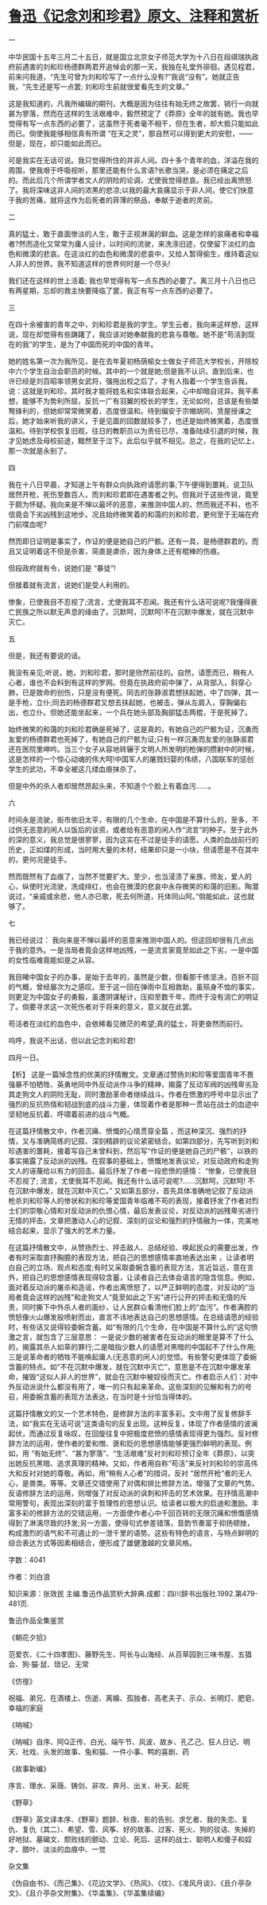 # [鲁迅《记念刘和珍君》原文、注释和赏析](https://www.vrrw.net/wx/9564.html)

一

中华民国十五年三月二十五日，就是国立北京女子师范大学为十八日在段祺瑞执政府前遇害的刘和珍杨德群两君开追悼会的那一天，我独在礼堂外徘徊，遇见程君，前来问我道，“先生可曾为刘和珍写了一点什么没有?”我说“没有”。她就正告我，“先生还是写一点罢; 刘和珍生前就很爱看先生的文章。”

这是我知道的，凡我所编辑的期刊，大概是因为往往有始无终之故罢，销行一向就甚为寥落，然而在这样的生活艰难中，毅然预定了《莽原》全年的就有她。我也早觉得有写一点东西的必要了，这虽然于死者毫不相干，但在生者，却大抵只能如此而已。倘使我能够相信真有所谓 “在天之灵”，那自然可以得到更大的安慰，——但是，现在，却只能如此而已。

可是我实在无话可说。我只觉得所住的并非人间。四十多个青年的血，洋溢在我的周围，使我艰于呼吸视听，那里还能有什么言语?长歌当哭，是必须在痛定之后的。而此后几个所谓学者文人的阴险的论调，尤使我觉得悲哀。我已经出离愤怒了。我将深味这非人间的浓黑的悲凉;以我的最大哀痛显示于非人间，使它们快意于我的苦痛，就将这作为后死者的菲薄的祭品，奉献于逝者的灵前。

二

真的猛士，敢于直面惨淡的人生，敢于正视淋漓的鲜血。这是怎样的哀痛者和幸福者?然而造化又常常为庸人设计，以时间的流驶，来洗涤旧迹，仅使留下淡红的血色和微漠的悲哀。在这淡红的血色和微漠的悲哀中，又给人暂得偷生，维持着这似人非人的世界。我不知道这样的世界何时是一个尽头!

我们还在这样的世上活着; 我也早觉得有写一点东西的必要了。离三月十八日也已有两星期，忘却的救主快要降临了罢，我正有写一点东西的必要了。

三

在四十余被害的青年之中，刘和珍君是我的学生。学生云者，我向来这样想，这样说，现在却觉得有些踌躇了，我应该对她奉献我的悲哀与尊敬。她不是“苟活到现在的我”的学生，是为了中国而死的中国的青年。

她的姓名第一次为我所见，是在去年夏初杨荫榆女士做女子师范大学校长，开除校中六个学生自治会职员的时候。其中的一个就是她;但是我不认识。直到后来，也许已经是刘百昭率领男女武将，强拖出校之后了，才有人指着一个学生告诉我，说：这就是刘和珍。其时我才能将姓名和实体联合起来，心中却暗自诧异。我平素想，能够不为势利所屈，反抗一广有羽翼的校长的学生，无论如何，总该是有些桀骜锋利的，但她却常常微笑着，态度很温和。待到偏安于宗帽胡同，赁屋授课之后，她才始来听我的讲义，于是见面的回数就较多了，也还是始终微笑着，态度很温和。待到学校恢复旧观，往日的教职员以为责任已尽，准备陆续引退的时候，我才见她虑及母校前途，黯然至于泣下。此后似乎就不相见。总之，在我的记忆上，那一次就是永别了。

四

我在十八日早晨，才知道上午有群众向执政府请愿的事;下午便得到噩耗，说卫队居然开枪，死伤至数百人，而刘和珍君即在遇害者之列。但我对于这些传说，竟至于颇为怀疑。我向来是不惮以最坏的恶意，来推测中国人的，然而我还不料，也不信竟会下劣凶残到这地步。况且始终微笑着的和蔼的刘和珍君，更何至于无端在府门前喋血呢?

然而即日证明是事实了，作证的便是她自己的尸骸。还有一具，是杨德群君的。而且又证明着这不但是杀害，简直是虐杀，因为身体上还有棍棒的伤痕。

但段政府就有令，说她们是 “暴徒”!

但接着就有流言，说她们是受人利用的。

惨象，已使我目不忍视了;流言，尤使我耳不忍闻。我还有什么话可说呢?我懂得衰亡民族之所以默无声息的缘由了。沉默呵，沉默呵!不在沉默中爆发，就在沉默中灭亡。

五

但是，我还有要说的话。

我没有亲见;听说，她，刘和珍君，那时是欣然前往的。自然，请愿而已，稍有人心者，谁也不会料到有这样的罗网。但竟在执政府前中弹了，从背部入，斜穿心肺，已是致命的创伤，只是没有便死。同去的张静淑君想扶起她，中了四弹，其一是手枪，立仆;同去的杨德群君又想去扶起她，也被击，弹从左肩入，穿胸偏右出，也立仆。但她还能坐起来，一个兵在她头部及胸部猛击两棍，于是死掉了。

始终微笑的和蔼的刘和珍君确是死掉了，这是真的，有她自己的尸骸为证，沉勇而友爱的杨德群君也死掉了，有她自己的尸骸为证;只有一样沉勇而友爱的张静淑君还在医院里呻吟。当三个女子从容地转辗于文明人所发明的枪弹的攒射中的时候，这是怎样的一个惊心动魂的伟大呵!中国军人的屠戮妇婴的伟绩，八国联军的惩创学生的武功，不幸全被这几缕血痕抹杀了。

但是中外的杀人者却居然昂起头来，不知道个个脸上有着血污……。

六

时间永是流驶，街市依旧太平，有限的几个生命，在中国是不算什么的，至多，不过供无恶意的闲人以饭后的谈资，或者给有恶意的闲人作“流言”的种子。至于此外的深的意义，我总觉是很寥寥，因为这实在不过是徒手的请愿。人类的血战前行的历史，正如煤的形成，当时用大量的木材，结果却只是一小块，但请愿是不在其中的，更何况是徒手。

然而既然有了血痕了，当然不觉要扩大。至少，也当浸渍了亲族，师友，爱人的心，纵使时光流驶，洗成绯红，也会在微漠的悲哀中永存微笑的和蔼的旧影。陶潜说过，“亲戚或余悲，他人亦已歌，死去何所道，托体同山阿。”倘能如此，这也就够了。

七

我已经说过： 我向来是不惮以最坏的恶意来推测中国人的。但这回却很有几点出于我的意外。一是当局者竟会这样地凶残，一是流言家竟至如此之下劣，一是中国的女性临难竟能如是之从容。

我目睹中国女子的办事，是始于去年的，虽然是少数，但看那干练坚决，百折不回的气概，曾经屡次为之感叹。至于这一回在弹雨中互相救助，虽殒身不恤的事实，则更足为中国女子的勇毅，虽遭阴谋秘计，压抑至数千年，而终于没有消亡的明证了。倘要寻求这一次死伤者对于将来的意义，意义就在此罢。

苟活者在淡红的血色中，会依稀看见微茫的希望;真的猛士，将更奋然而前行。

呜呼，我说不出话，但以此记念刘和珍君!

四月一日。



【析】 这是一篇悼念性的优美的抒情散文。文章通过赞扬刘和珍等爱国青年不畏强暴不怕牺牲、英勇地同中外反动派作斗争的精神，揭露了反动军阀的凶残卑劣及其走狗文人的阴险无耻，同时激励革命者继续战斗。作者在愤激的呼号中显示出了强烈的反抗热情和韧战到底的战斗力量，体现着作者是那种一贯站在战士的血迹中坚韧地反抗着、呼啸着前进的战斗气概。

在这篇抒情散文中，作者沉痛、愤慨的心情贯穿全篇 ，而这种深沉、强烈的抒情，又与准确简练的记叙、深刻精辟的议论紧密结合。如第四部分，先写听到刘和珍遇害的噩耗，接着写自己未曾料到，然后写“作证的便是她自己的尸骸”，以铁的事实揭露了反动派的凶残。在叙事的基础上，愤慨地发表议论，对反动政府和走狗文人的诬蔑给以有力的回击。最后抒发了作者一段悲愤的感情： “惨象，已使我目不忍视了; 流言，尤使我耳不忍闻。我还有什么话可说呢?……沉默呵，沉默呵! 不在沉默中爆发，就在沉默中灭亡。” 又如第五部分，首先具体准确地记叙了反动派枪杀刘和珍等人的惨状和刘和珍等爱国青年临难不苟的表现，接着抒发了作者对烈士们的崇敬心情和对反动派的仇恨心情，最后发表议论，对反动派的凶残卑劣进行无情的抨击。文章把激动人心的记叙、深刻的议论和强烈的抒情融为一体，完美地结合起来，显示了强大的艺术力量。

在这篇抒情散文中，从赞扬烈士、抨击敌人、总结经验、唤起民众的需要出发，作者有时采取直抒胸臆的表现方法，把自己的思想感情率直地表达出来 ，让读者明白自己的立场、观点和态度;有时又采取委婉含蓄的表现方法，言近旨远，意在言外，把自己的思想感情表现得较含蓄，让读者自己去体会语言的隐含信息。例如，面对着反动派的屠杀和造谣，作者出离愤怒了，以严正鲜明的态度，对反动的“当局者竟会这样的凶残”和走狗文人“竟至如此之下劣”进行公开的抨击和无情的斥责，同时撕下中外杀人者的面纱，让人民群众看清他们脸上的“血污”。作者满腔的愤怒像火山爆发般喷射而出，直言不讳地表达自己的思想感情。在总结请愿的经验时，有些话又说得较委婉含蓄。如“有限的几个生命，在中国是不算什么的”这句愤激之言，就包含了三层意思： 一是说少数的被害者在反动派的眼里是算不了什么的，揭露其杀人如草的罪行;二是暗指少数人的请愿对黑暗的中国起不了什么作用; 三是说革命者的牺牲不能唤起庸人(无恶意的闲人)的觉悟。有些警句更体现了委婉含蓄的特点。如“不在沉默中爆发，就在沉默中灭亡”，意思是不在沉默中爆发革命，摧毁“这似人非人的世界”，就会在沉默中被奴役而灭亡。作者启示人们：对中外反动派说什么都没有用了，唯一的只有起来革命。这些深刻的见解和有力的号召，用委婉含蓄的表现方法表达，在当时是十分恰当得体的。

这篇抒情散文的又一个艺术特色，是修辞方法的丰富多彩。文中用了反复修辞手法，如“我实在无话可说”这类语句的反复出现。这种反复，体现了作者感情的波澜起伏，而通过反复咏叹，在回旋往复中把极度悲愤的感情表现得更为强烈。反衬修辞方法的运用，使作者的爱和憎、褒和贬的思想感情能够更强烈鲜明的表现。例如，用 “有始无终”、“甚为寥落”、“生活艰难”反衬刘和珍预订全年《莽原》，以突出她反抗黑暗、追求真理的精神。又如，作者用自称“苟活”来反衬刘和珍的崇高伟大和反衬对她的尊敬。再如，用“稍有人心者”的措词，反衬 “居然开枪”者的无人心，是兽类。等等。文章还交错使用了对偶和排比修辞方法，增强了文章的气势。反语修辞方法的运用，则增强了对反动派的讽刺和抨击的艺术效果。在抒情高潮中常用警句，表现出深刻的富于哲理性的思想认识。给读者以极大的启迪和激励。丰富多彩的修辞方法的交错运用，一方面使作者心中千回百转的无限沉痛和愤慨感情得到了淋漓尽致的抒发;另一方面，使得句式参差错落，音韵节奏富于抑扬顿挫，构成激烈的语气和不可遏止的一泄千里的语势。这些有特色的语言，与特点鲜明的综合表达方式等因素相结合，便形成了雄健激越的文章风格。

字数：4041

作者：刘白浪

知识来源：张效民 主编.鲁迅作品赏析大辞典.成都：四川辞书出版社.1992.第479-481页.

鲁迅作品全集鉴赏

《朝花夕拾》

范爱农、《二十四孝图》、藤野先生、阿长与山海经、从百草园到三味书屋、五猖会、狗·猫·鼠、琐记、无常

《仿徨》

祝福、弟兄、在酒楼上、伤逝、离婚、孤独者、高老夫子、示众、长明灯、肥皂、幸福的家庭

《呐喊》

《呐喊》自序、阿Q正传、白光、端午节、风波、故乡、孔乙己、狂人日记、明天、社戏、头发的故事、兔和猫、一件小事、鸭的喜剧、药

《故事新编》

序言、理水、采薇、铸剑、非攻、奔月、出关、补天、起死

《野草》

《野草》英文译本序、《野草》题辞、秋夜、影的告别、求乞者、我的失恋、复仇、复仇〔其二〕、希望、雪、风筝、好的故事、过客、死火、狗的驳诘、失掉的好地狱、墓碣文、颓败线的颤动、立论、死后、这样的战士、聪明人和傻子和奴才、腊叶、淡淡的血痕中、一觉

杂文集

《伪自由书》、《而己集》、《花边文学》、《热风》、《坟》、《准风月谈》、《且介亭杂文》、《且介亭杂文附集》、《华盖集》、《华盖集续编》

